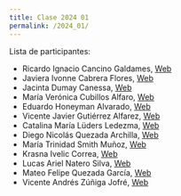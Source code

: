```yaml
---
title: Clase 2024 01
permalink: /2024_01/
---
```


Lista de participantes:
- Ricardo Ignacio Cancino Galdames, [Web](https://ricardo0907.github.io/skills-github-pages/)
- Javiera Ivonne Cabrera Flores, [Web](https://lajiva.github.io/skills-github-pages/)
- Jacinta Dumay Canessa, [Web](https://jacidumay.github.io/skills-github-pages/)
- María Verónica Cubillos Alfaro, [Web](https://mvcubillos.github.io/skills-github-pages/)
- Eduardo Honeyman Alvarado, [Web](https://eduxardo.github.io/skills-github-pages/)
- Vicente Javier Gutiérrez Alfarez, [Web](https://vicegutierrezz12.github.io/skills-github-pages/)
- Catalina María Lüders Ledezma, [Web](https://catalinaluders.github.io/skills-github-pages/)
- Diego Nicolás Quezada Archilla, [Web](https://diegovitaset.github.io/skills-github-pages/)
- María Trinidad Smith Muñoz, [Web](https://trinismith.github.io/skills-github-pages/)
- Krasna Ivelic Correa, [Web](https://krasnaivelic.github.io/skills-github-pages/)
- Lucas Ariel Natero Silva, [Web]([https://github.com/lnatero](https://lnatero.github.io/skills-github-pages/))
- Mateo Felipe Quezada García, [Web](https://matqu19.github.io/skills-github-pages/)
- Vicente Andrés Zúñiga Jofré, [Web](https://vzujos.github.io/skills-github-pages/)
